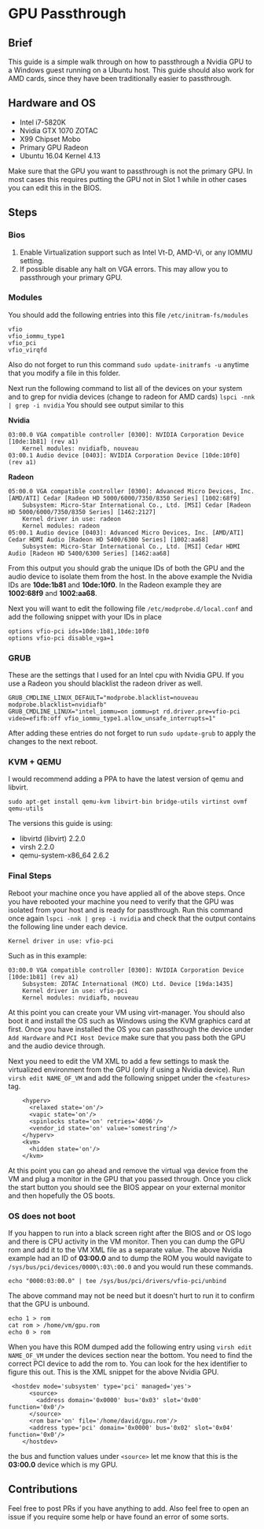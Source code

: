 # GPU Passthrough

## Brief
This guide is a simple walk through on how to passthrough a Nvidia GPU to a Windows guest running on a Ubuntu host. This guide should also work for AMD cards, since they have been traditionally easier to passthrough.

## Hardware and OS
* Intel i7-5820K
* Nvidia GTX 1070 ZOTAC
* X99 Chipset Mobo
* Primary GPU Radeon
* Ubuntu 16.04 Kernel 4.13

Make sure that the GPU you want to passthrough is not the primary GPU. In most cases this requires putting the GPU not in Slot 1 while in other cases you can edit this in the BIOS.

## Steps

### Bios
1. Enable Virtualization support such as Intel Vt-D, AMD-Vi, or any IOMMU setting.
2. If possible disable any halt on VGA errors. This may allow you to passthrough your primary GPU.

### Modules
You should add the following entries into this file `/etc/initram-fs/modules`
```
vfio
vfio_iommu_type1
vfio_pci
vfio_virqfd
```
Also do not forget to run this command ```sudo update-initramfs -u``` anytime that you modify a file in this folder. 

Next run the following command to list all of the devices on your system and to grep for nvidia devices (change to radeon for AMD cards) ```lspci -nnk | grep -i nvidia``` 
You should see output similar to this

**Nvidia**
```
03:00.0 VGA compatible controller [0300]: NVIDIA Corporation Device [10de:1b81] (rev a1)
	Kernel modules: nvidiafb, nouveau
03:00.1 Audio device [0403]: NVIDIA Corporation Device [10de:10f0] (rev a1)
```

**Radeon**
```
05:00.0 VGA compatible controller [0300]: Advanced Micro Devices, Inc. [AMD/ATI] Cedar [Radeon HD 5000/6000/7350/8350 Series] [1002:68f9]
	Subsystem: Micro-Star International Co., Ltd. [MSI] Cedar [Radeon HD 5000/6000/7350/8350 Series] [1462:2127]
	Kernel driver in use: radeon
	Kernel modules: radeon
05:00.1 Audio device [0403]: Advanced Micro Devices, Inc. [AMD/ATI] Cedar HDMI Audio [Radeon HD 5400/6300 Series] [1002:aa68]
	Subsystem: Micro-Star International Co., Ltd. [MSI] Cedar HDMI Audio [Radeon HD 5400/6300 Series] [1462:aa68]
```
From this output you should grab the unique IDs of both the GPU and the audio device to isolate them from the host. In the above example the Nvidia IDs are **10de:1b81** and **10de:10f0**. In the Radeon example they are **1002:68f9** and **1002:aa68**.

Next you will want to edit the following file ```/etc/modprobe.d/local.conf``` and add the following snippet with your IDs in place
```
options vfio-pci ids=10de:1b81,10de:10f0
options vfio-pci disable_vga=1
```
### GRUB
These are the settings that I used for an Intel cpu with Nvidia GPU. If you use a Radeon you should blacklist the radeon driver as well.
```
GRUB_CMDLINE_LINUX_DEFAULT="modprobe.blacklist=nouveau modprobe.blacklist=nvidiafb"
GRUB_CMDLINE_LINUX="intel_iommu=on iommu=pt rd.driver.pre=vfio-pci video=efifb:off vfio_iommu_type1.allow_unsafe_interrupts=1"
```

After  adding these entries do not forget to run `sudo update-grub` to apply the changes to the next reboot.

### KVM + QEMU
I would recommend adding a PPA to have the latest version of qemu and libvirt. 
```
sudo apt-get install qemu-kvm libvirt-bin bridge-utils virtinst ovmf qemu-utils
```
The versions this guide is using:
* libvirtd (libvirt) 2.2.0
* virsh 2.2.0
* qemu-system-x86_64 2.6.2

### Final Steps
Reboot your machine once you have applied all of the above steps. Once you have rebooted your machine you need to verify that the GPU was isolated from your host and is ready for passthrough. Run this command once again `lspci -nnk | grep -i nvidia` and check that the output contains the following line under each device.
```
Kernel driver in use: vfio-pci
```
Such as in this example:
```
03:00.0 VGA compatible controller [0300]: NVIDIA Corporation Device [10de:1b81] (rev a1)
	Subsystem: ZOTAC International (MCO) Ltd. Device [19da:1435]
	Kernel driver in use: vfio-pci
	Kernel modules: nvidiafb, nouveau
```
At this point you can create your VM using virt-manager. You should also boot it and install the OS such as Windows using the KVM graphics card at first. Once you have installed the OS you can passthrough the device under `Add Hardware` and `PCI Host Device` make sure that you pass both the GPU and the audio device through.

Next you need to edit the VM XML to add a few settings to mask the virtualized environment from the GPU (only if using a Nvidia device). Run `virsh edit NAME_OF_VM` and add the following snippet under the `<features>` tag.
```
    <hyperv>
      <relaxed state='on'/>
      <vapic state='on'/>
      <spinlocks state='on' retries='4096'/>
      <vendor_id state='on' value='somestring'/>
    </hyperv>
    <kvm>
      <hidden state='on'/>
    </kvm>
```
At this point you can go ahead and remove the virtual vga device from the VM and plug a monitor in the GPU that you passed through. Once you click the start button you should see the BIOS appear on your external monitor and then hopefully the OS boots.

### OS does not boot
If you happen to run into a black screen right after the BIOS and or OS logo and there is CPU activity in the VM monitor. Then you can dump the GPU rom and add it to the VM XML file as a separate value. The above Nvidia example had an ID of **03:00.0** and to dump the ROM you would navigate to `/sys/bus/pci/devices/0000\:03\:00.0` and you would run these commands.
```
echo "0000:03:00.0" | tee /sys/bus/pci/drivers/vfio-pci/unbind
```

The above command may not be need but it doesn't hurt to run it to confirm that the GPU is unbound.
```
echo 1 > rom
cat rom > /home/vm/gpu.rom
echo 0 > rom
```

When you have this ROM dumped add the following entry using `virsh edit NAME_OF_VM` under the devices section near the bottom. You need to find the correct PCI device to add the rom to. You can look for the hex identifier to figure this out. This is the XML snippet for the above Nvidia GPU.
```
 <hostdev mode='subsystem' type='pci' managed='yes'>
      <source>
        <address domain='0x0000' bus='0x03' slot='0x00' function='0x0'/>
      </source>
      <rom bar='on' file='/home/david/gpu.rom'/>
      <address type='pci' domain='0x0000' bus='0x02' slot='0x04' function='0x0'/>
    </hostdev>
```

the bus and function values under `<source>` let me know that this is the **03:00.0** device which is my GPU.

## Contributions
Feel free to post PRs if you have anything to add. Also feel free to open an issue if you require some help or have found an error of some sorts.


